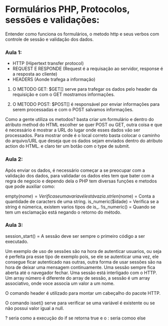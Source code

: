 # Formulários PHP, Protocolos, sessões e validações:

Entender como funciona os formulários, o metodo http e seus verbos com controle de sessão e validação dos dados.

### Aula 1:

* HTTP (Hipertext transfer protocol)
* REQUEST E RESPONDE (Request é a requisação ao servidor, response é a resposta ao cliente)
* HEADERS (Aonde trafega a informação)

1. O METODO GET:
	$GET[] serve para trafegar os dados pelo header da requisição e com o GET mostramos informações.


2. O METODO POST:
	$POST[] é responsável por enviar informações para serem processadas e com o POST salvamos informações.

Como a gente utiliza os metodos? basta criar um formulário e dentro do atributo method do HTML escolher se quer POST ou GET, outra coisa e que é necessário é mostrar a URL do lugar onde esses dados vão ser processados. Para mostrar onde é o local correto basta colocar o caminho do arquivo/URL que deseja que os dados sejam enviados dentro do atributo action do HTML. e claro ter um botão com o type de submit.

### Aula 2:

Após enviar os dados, é necessário começar a se preocupar com a validação dos dados, para validadar os dados eles tem que bater com a regra de negocio e dependo dela o PHP tem diversas funções e metodos que pode auxiliar como:

empty($nome) = Verifica se uma variavél está vazia.
strlen($nome) = Conta a quantidade de caracters de uma string.
is_numeric($idade) = Verifica se a string é númerica, existem varios tipos de is_.
!is_numeric() = Quando se tem um esclamação está negando o retorno do método.

### Aula 3:

session_start() = A sessão deve ser sempre o primeiro código a ser executado.

Um exemplo de uso de sessões são na hora de autenticar usuarios, ou seja é perfeita pra esse tipo de exemplo pois, se ele se autenticar uma vez, ele consegue ficar autenticado nas outras, outra forma de usar sessões são na hora de deixar uma mensagem continuamente. Uma sessão sempre fica aberta até o navegador fechar. Uma sessão está interligado com o HTTP. Um array número é diferente do array de sessão, a sessão é um array associativo, onde voce associa um valor a um nome.

O comando header é utilizado para montar um cabeçalho do pacote HTTP. 

O comando isset() serve para verificar se uma variável é existente ou se não possui valor igual a null.

? seria como a execução do if se retorna true e o : seria comoo else
